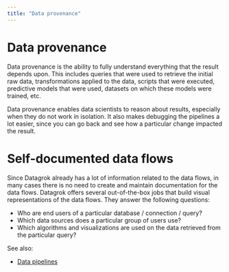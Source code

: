 ```yaml
---
title: "Data provenance"
---
```

<!-- SUBTITLE: -->

# Data provenance

Data provenance is the ability to fully understand everything that the result depends upon. This includes queries that
were used to retrieve the initial raw data, transformations applied to the data, scripts that were executed, predictive
models that were used, datasets on which these models were trained, etc.

Data provenance enables data scientists to reason about results, especially when they do not work in isolation. It also
makes debugging the pipelines a lot easier, since you can go back and see how a particular change impacted the result.

# Self-documented data flows

Since Datagrok already has a lot of information related to the data flows, in many cases there is no need to create and
maintain documentation for the data flows. Datagrok offers several out-of-the-box jobs that build visual representations
of the data flows. They answer the following questions:

* Who are end users of a particular database / connection / query?
* Which data sources does a particular group of users use?
* Which algorithms and visualizations are used on the data retrieved from the particular query?

See also:

* [Data pipelines](../access/data-pipeline.md)
